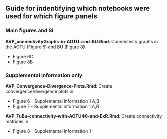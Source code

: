 ## Guide for indentifying which notebooks were used for which figure panels

### Main figures and SI
**AVP_connectivityGraphs-in-AOTU-and-BU.Rmd**: Connectivity graphs in the AOTU (Figure 6) and BU (Figure 8)
* Figure 6C
* Figure 8B

### Supplemental information only
**AVP_Convergence-Divergence-Plots.Rmd**: Create convergence/divergence plots in
* Figure 6 - Supplemental information 1 A,B
* Figure 7 - Supplemental information 1 A,B

**AVP_TuBu-connectivity-with-AOTU46-and-ExR.Rmd**: Create connectivity matrices in
* Figure 8 - Supplemental information 1
